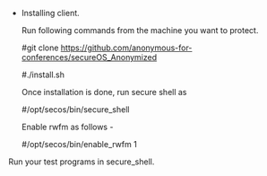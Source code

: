 
* Installing client.

  Run following commands from the machine you want to protect.

  #git clone https://github.com/anonymous-for-conferences/secureOS_Anonymized

  #./install.sh

  Once installation is done, run secure shell as  
 
  #/opt/secos/bin/secure_shell

  Enable rwfm as follows - 

  #/opt/secos/bin/enable_rwfm 1

Run your test programs in secure_shell.
